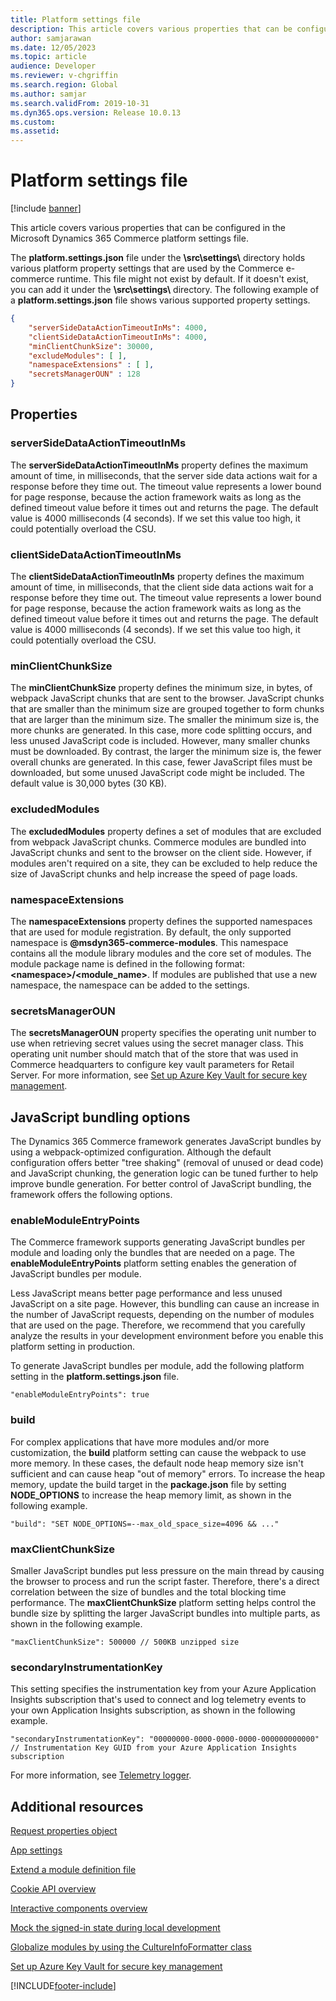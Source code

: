 ```yaml
---
title: Platform settings file
description: This article covers various properties that can be configured in the Microsoft Dynamics 365 Commerce platform settings file.
author: samjarawan
ms.date: 12/05/2023
ms.topic: article
audience: Developer
ms.reviewer: v-chgriffin
ms.search.region: Global
ms.author: samjar
ms.search.validFrom: 2019-10-31
ms.dyn365.ops.version: Release 10.0.13
ms.custom: 
ms.assetid: 
---
```


# Platform settings file

[!include [banner](../includes/banner.md)]

This article covers various properties that can be configured in the Microsoft Dynamics 365 Commerce platform settings file.

The **platform.settings.json** file under the **\\src\\settings\\** directory holds various platform property settings that are used by the Commerce e-commerce runtime. This file might not exist by default. If it doesn't exist, you can add it under the **\\src\\settings\\** directory. The following example of a **platform.settings.json** file shows various supported property settings.

```json
{
    "serverSideDataActionTimeoutInMs": 4000,
    "clientSideDataActionTimeoutInMs": 4000,
    "minClientChunkSize": 30000,
    "excludeModules": [ ],
    "namespaceExtensions" : [ ],
    "secretsManagerOUN" : 128
}
```

## Properties

### serverSideDataActionTimeoutInMs

The **serverSideDataActionTimeoutInMs** property defines the maximum amount of time, in milliseconds, that the server side data actions wait for a response before they time out. The timeout value represents a lower bound for page response, because the action framework waits as long as the defined timeout value before it times out and returns the page. The default value is 4000 milliseconds (4 seconds).
If we set this value too high, it could potentially overload the CSU.

### clientSideDataActionTimeoutInMs

The **clientSideDataActionTimeoutInMs** property defines the maximum amount of time, in milliseconds, that the client side data actions wait for a response before they time out. The timeout value represents a lower bound for page response, because the action framework waits as long as the defined timeout value before it times out and returns the page. The default value is 4000 milliseconds (4 seconds).
If we set this value too high, it could potentially overload the CSU.

### minClientChunkSize

The **minClientChunkSize** property defines the minimum size, in bytes, of webpack JavaScript chunks that are sent to the browser. JavaScript chunks that are smaller than the minimum size are grouped together to form chunks that are larger than the minimum size. The smaller the minimum size is, the more chunks are generated. In this case, more code splitting occurs, and less unused JavaScript code is included. However, many smaller chunks must be downloaded. By contrast, the larger the minimum size is, the fewer overall chunks are generated. In this case, fewer JavaScript files must be downloaded, but some unused JavaScript code might be included. The default value is 30,000 bytes (30 KB).

### excludedModules

The **excludedModules** property defines a set of modules that are excluded from webpack JavaScript chunks. Commerce modules are bundled into JavaScript chunks and sent to the browser on the client side. However, if modules aren't required on a site, they can be excluded to help reduce the size of JavaScript chunks and help increase the speed of page loads.

### namespaceExtensions

The **namespaceExtensions** property defines the supported namespaces that are used for module registration. By default, the only supported namespace is **@msdyn365-commerce-modules**. This namespace contains all the module library modules and the core set of modules. The module package name is defined in the following format: **\<namespace\>\/\<module_name\>**. If modules are published that use a new namespace, the namespace can be added to the settings.

### secretsManagerOUN

The **secretsManagerOUN** property specifies the operating unit number to use when retrieving secret values using the secret manager class. This operating unit number should match that of the store that was used in Commerce headquarters to configure key vault parameters for Retail Server. For more information, see [Set up Azure Key Vault for secure key management](set-up-key-vault.md).

## JavaScript bundling options

The Dynamics 365 Commerce framework generates JavaScript bundles by using a webpack-optimized configuration. Although the default configuration offers better "tree shaking" (removal of unused or dead code) and JavaScript chunking, the generation logic can be tuned further to help improve bundle generation. For better control of JavaScript bundling, the framework offers the following options. 

### enableModuleEntryPoints

The Commerce framework supports generating JavaScript bundles per module and loading only the bundles that are needed on a page. The **enableModuleEntryPoints** platform setting enables the generation of JavaScript bundles per module.

Less JavaScript means better page performance and less unused JavaScript on a site page. However, this bundling can cause an increase in the number of JavaScript requests, depending on the number of modules that are used on the page. Therefore, we recommend that you carefully analyze the results in your development environment before you enable this platform setting in production.

To generate JavaScript bundles per module, add the following platform setting in the **platform.settings.json** file.

`"enableModuleEntryPoints": true`

### build

For complex applications that have more modules and/or more customization, the **build** platform setting can cause the webpack to use more memory. In these cases, the default node heap memory size isn't sufficient and can cause heap "out of memory" errors. To increase the heap memory, update the build target in the **package.json** file by setting **NODE_OPTIONS** to increase the heap memory limit, as shown in the following example.

`"build": "SET NODE_OPTIONS=--max_old_space_size=4096 && ..."`

### maxClientChunkSize

Smaller JavaScript bundles put less pressure on the main thread by causing the browser to process and run the script faster. Therefore, there's a direct correlation between the size of bundles and the total blocking time performance. The **maxClientChunkSize** platform setting helps control the bundle size by splitting the larger JavaScript bundles into multiple parts, as shown in the following example.  

`"maxClientChunkSize": 500000 // 500KB unzipped size`

### secondaryInstrumentationKey

This setting specifies the instrumentation key from your Azure Application Insights subscription that's used to connect and log telemetry events to your own Application Insights subscription, as shown in the following example.

`"secondaryInstrumentationKey": "00000000-0000-0000-0000-000000000000" // Instrumentation Key GUID from your Azure Application Insights subscription`

For more information, see [Telemetry logger](telemetry-logger.md).

## Additional resources

[Request properties object](request-properties-object.md)

[App settings](app-settings.md)

[Extend a module definition file](extend-module-definition.md)

[Cookie API overview](cookie-api-overview.md)

[Interactive components overview](interactive-components.md)

[Mock the signed-in state during local development](mock-sign-in.md)

[Globalize modules by using the CultureInfoFormatter class](globalize-modules.md)

[Set up Azure Key Vault for secure key management](set-up-key-vault.md)


[!INCLUDE[footer-include](../../includes/footer-banner.md)]
